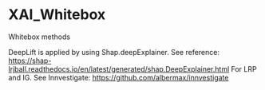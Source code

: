 # XAI_Whitebox
Whitebox methods

DeepLift is applied by using Shap.deepExplainer. See reference: https://shap-lrjball.readthedocs.io/en/latest/generated/shap.DeepExplainer.html
For LRP and IG. See Innvestigate: https://github.com/albermax/innvestigate
